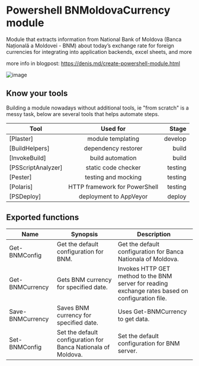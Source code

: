 # Powershell BNMoldovaCurrency module

Module that extracts information from National Bank of Moldova (Banca Națională a Moldovei - BNM) about today’s exchange rate for foreign currencies for integrating into application backends, excel sheets, and more

more info in blogpost: https://denis.md/create-powershell-module.html

![image](https://github.com/user-attachments/assets/ff538b83-72fe-4dae-8e8e-2806f6417630)


## Know your tools

Building a module nowadays without additional tools, ie "from scratch" is a messy task, below are several tools that helps automate steps.

| Tool        | Used for           | Stage  |
| ------------- |:-------------:| -----:|
| [Plaster]      | module templating      |   develop |
| [BuildHelpers] | dependency restorer      |    build |
| [InvokeBuild] | build automation      |    build |
| [PSScriptAnalyzer]      | static code checker | testing |
| [Pester]      | testing and mocking | testing |
| [Polaris] | HTTP framework for PowerShell      |    testing |
| [PSDeploy] | deployment to AppVeyor      |    deploy |

## Exported functions


| Name | Synopsis | Description
| ------------- | --- | ----- |
| Get-BNMConfig | Get the default configuration for BNM. | Get the default configuration for Banca Nationala of Moldova. |
| Get-BNMCurrency | Gets BNM currency for specified date. | Invokes HTTP GET method to the BNM server for reading exchange rates based on configuration file. |
| Save-BNMCurrency | Saves BNM currency for specified date. | Uses Get-BNMCurrency to get data. |
| Set-BNMConfig | Set the default configuration for Banca Nationala of Moldova. | Set the default configuration for BNM server. |
